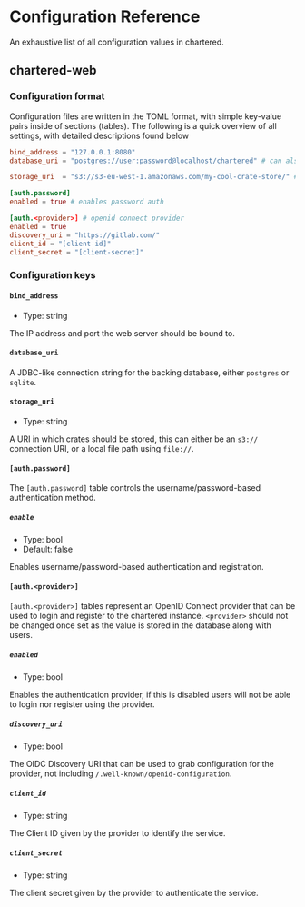 # Configuration Reference

An exhaustive list of all configuration values in chartered.

## chartered-web

### Configuration format

Configuration files are written in the TOML format, with simple key-value pairs inside of sections (tables). The following
is a quick overview of all settings, with detailed descriptions found below

```toml
bind_address = "127.0.0.1:8080"
database_uri = "postgres://user:password@localhost/chartered" # can also be `sqlite://`

storage_uri  = "s3://s3-eu-west-1.amazonaws.com/my-cool-crate-store/" # or file:///var/lib/chartered

[auth.password]
enabled = true # enables password auth 

[auth.<provider>] # openid connect provider
enabled = true
discovery_uri = "https://gitlab.com/"
client_id = "[client-id]"
client_secret = "[client-secret]"
```

### Configuration keys

#### `bind_address`
- Type: string

The IP address and port the web server should be bound to.

#### `database_uri`

A JDBC-like connection string for the backing database, either `postgres` or `sqlite`.

#### `storage_uri`
- Type: string

A URI in which crates should be stored, this can either be an `s3://` connection URI, or a local file path using
`file://`.

#### `[auth.password]`
The `[auth.password]` table controls the username/password-based authentication method.

##### `enable`
- Type: bool
- Default: false

Enables username/password-based authentication and registration.

#### `[auth.<provider>]`
`[auth.<provider>]` tables represent an OpenID Connect provider that can be used to
login and register to the chartered instance. `<provider>` should not be changed once
set as the value is stored in the database along with users.

##### `enabled`
- Type: bool

Enables the authentication provider, if this is disabled users will not be able to login
nor register using the provider.

##### `discovery_uri`
- Type: bool

The OIDC Discovery URI that can be used to grab configuration for the provider, not including
`/.well-known/openid-configuration`.

##### `client_id`
- Type: string

The Client ID given by the provider to identify the service.

##### `client_secret`
- Type: string

The client secret given by the provider to authenticate the service.
